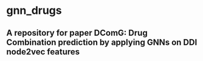 # gnn_drugs

## A repository for paper DComG: Drug Combination prediction by applying GNNs on DDI node2vec features
